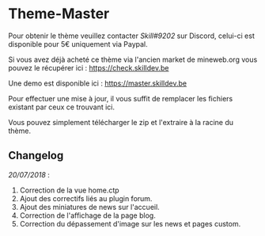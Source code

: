 # Theme-Master

Pour obtenir le thème veuillez contacter *Skill#9202* sur Discord, celui-ci est disponible pour 5€ uniquement via Paypal.

Si vous avez déjà acheté ce thème via l'ancien market de mineweb.org vous pouvez le récupérer ici : https://check.skilldev.be

Une demo est disponible ici : https://master.skilldev.be

Pour effectuer une mise à jour, il vous suffit de remplacer les fichiers existant par ceux ce trouvant ici.

Vous pouvez simplement télécharger le zip et l'extraire à la racine du thème.

## Changelog

*20/07/2018* :

1. Correction de la vue home.ctp
2. Ajout des correctifs liés au plugin forum.
3. Ajout des miniatures de news sur l'accueil.
4. Correction de l'affichage de la page blog.
5. Correction du dépassement d'image sur les news et pages custom.

